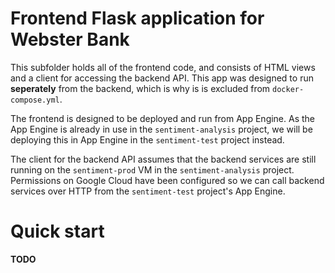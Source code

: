 # Frontend Flask application for Webster Bank

This subfolder holds all of the frontend code, and consists of HTML views and a client for accessing the backend API. This app was designed to run **seperately** from the backend, which is why is is excluded from `docker-compose.yml`.

The frontend is designed to be deployed and run from App Engine. As the App Engine is already in use in the `sentiment-analysis` project, we will be deploying this in App Engine in the `sentiment-test` project instead.

The client for the backend API assumes that the backend services are still running on the `sentiment-prod` VM in the `sentiment-analysis` project. Permissions on Google Cloud have been configured so we can call backend services over HTTP from the `sentiment-test` project's App Engine.

# Quick start

**TODO**